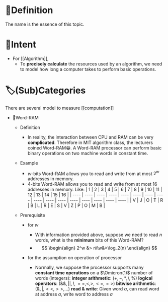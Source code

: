 # 📝Definition
The name is the essence of this topic.

# 🎯Intent
- For [[Algorithm]],
    - To **precisely calculate** the resources used by an algorithm, we need to model how long a computer takes to perform basic operations.
    
# 🏷(Sub)Categories
There are several model to measure [[computation]]
- 📌Word-RAM
    - Definition
        - In reality, the interaction between CPU and RAM can be very **complicated**. Therefore in MIT algorithm class, the lecturers coined Word-RAM😁. A Word-RAM processor can perform basic binary operations on two machine words in constant time.
        
    - Example
        - $w$-bits Word-RAM allows you to read and write from at most $2^w$ addresses in memory.
        - $4$-bits Word-RAM allows you to read and write from at most $16$ addresses in memory. Like:
          | 1    | 2    | 3    | 4    | 5    | 6    | 7    | 8    | 9    | 10   | 11   | 12   | 13   | 14   | 15   | 16   |
          | ---- | ---- | ---- | ---- | ---- | ---- | ---- | ---- | ---- | ---- | ---- | ---- | ---- | ---- | ---- | ---- |
          | V    | J    | O    | T    | R    | B    | L    | R    | E    | S    | V    | Z    | P    | O    | M    | B    |
        
    - Prerequisite
        - for $w$
            - With information provided above, suppose we need to read $n$ words, what is the **minimum** bits of this Word-RAM?
            - $$
              \begin{align}
              2^w &> n\\w&>\log_2(n)
              \end{align}
              $$
            
        - for the assumption on operation of processor
            - Normally, we suppose the processor supports many **constant time operations** on a $\Omicron(1)$ number of words (integers):
              **integer arithmetic**: $(+, -, *, /, \%)$
              **logical operators**: $(\&\&, ||, !, ==, <, >, <=, =>)$
              **bitwise arithmetic**: $(\&, |, <<, >>, ...)$
              **read & write**: Given word $a$, can read word at address $a$, write word to address $a$
              